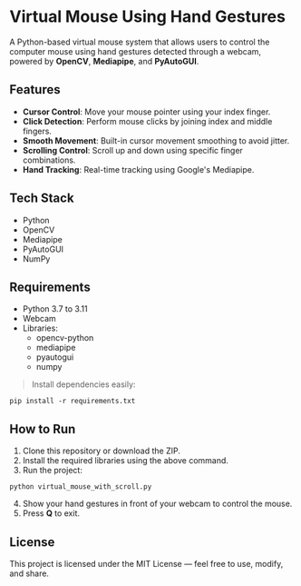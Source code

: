 
# Virtual Mouse Using Hand Gestures

A Python-based virtual mouse system that allows users to control the computer mouse using hand gestures detected through a webcam, powered by **OpenCV**, **Mediapipe**, and **PyAutoGUI**.

## Features
- **Cursor Control**: Move your mouse pointer using your index finger.
- **Click Detection**: Perform mouse clicks by joining index and middle fingers.
- **Smooth Movement**: Built-in cursor movement smoothing to avoid jitter.
- **Scrolling Control**: Scroll up and down using specific finger combinations.
- **Hand Tracking**: Real-time tracking using Google's Mediapipe.

## Tech Stack
- Python
- OpenCV
- Mediapipe
- PyAutoGUI
- NumPy

## Requirements
- Python 3.7 to 3.11
- Webcam
- Libraries:
  - opencv-python
  - mediapipe
  - pyautogui
  - numpy

> Install dependencies easily:
```
pip install -r requirements.txt
```

## How to Run
1. Clone this repository or download the ZIP.
2. Install the required libraries using the above command.
3. Run the project:
```
python virtual_mouse_with_scroll.py
```
4. Show your hand gestures in front of your webcam to control the mouse.
5. Press **Q** to exit.
 

## License
This project is licensed under the MIT License — feel free to use, modify, and share.
